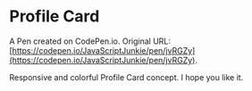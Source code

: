# Profile Card

A Pen created on CodePen.io. Original URL: [https://codepen.io/JavaScriptJunkie/pen/jvRGZy](https://codepen.io/JavaScriptJunkie/pen/jvRGZy).

Responsive and colorful Profile Card concept. I hope you like it.

